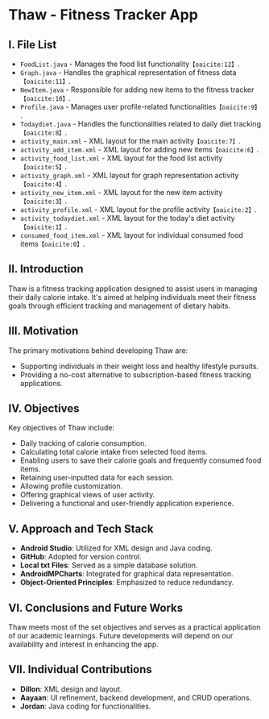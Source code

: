 # Thaw - Fitness Tracker App

## I. File List

- `FoodList.java` - Manages the food list functionality&#8203;``【oaicite:12】``&#8203;.
- `Graph.java` - Handles the graphical representation of fitness data&#8203;``【oaicite:11】``&#8203;.
- `NewItem.java` - Responsible for adding new items to the fitness tracker&#8203;``【oaicite:10】``&#8203;.
- `Profile.java` - Manages user profile-related functionalities&#8203;``【oaicite:9】``&#8203;.
- `Todaydiet.java` - Handles the functionalities related to daily diet tracking&#8203;``【oaicite:8】``&#8203;.
- `activity_main.xml` - XML layout for the main activity&#8203;``【oaicite:7】``&#8203;.
- `activity_add_item.xml` - XML layout for adding new items&#8203;``【oaicite:6】``&#8203;.
- `activity_food_list.xml` - XML layout for the food list activity&#8203;``【oaicite:5】``&#8203;.
- `activity_graph.xml` - XML layout for graph representation activity&#8203;``【oaicite:4】``&#8203;.
- `activity_new_item.xml` - XML layout for the new item activity&#8203;``【oaicite:3】``&#8203;.
- `activity_profile.xml` - XML layout for the profile activity&#8203;``【oaicite:2】``&#8203;.
- `activity_todaydiet.xml` - XML layout for the today's diet activity&#8203;``【oaicite:1】``&#8203;.
- `consumed_food_item.xml` - XML layout for individual consumed food items&#8203;``【oaicite:0】``&#8203;.

## II. Introduction

Thaw is a fitness tracking application designed to assist users in managing their daily calorie intake. It's aimed at helping individuals meet their fitness goals through efficient tracking and management of dietary habits.

## III. Motivation

The primary motivations behind developing Thaw are:
- Supporting individuals in their weight loss and healthy lifestyle pursuits.
- Providing a no-cost alternative to subscription-based fitness tracking applications.

## IV. Objectives

Key objectives of Thaw include:
- Daily tracking of calorie consumption.
- Calculating total calorie intake from selected food items.
- Enabling users to save their calorie goals and frequently consumed food items.
- Retaining user-inputted data for each session.
- Allowing profile customization.
- Offering graphical views of user activity.
- Delivering a functional and user-friendly application experience.

## V. Approach and Tech Stack

- **Android Studio**: Utilized for XML design and Java coding.
- **GitHub**: Adopted for version control.
- **Local txt Files**: Served as a simple database solution.
- **AndroidMPCharts**: Integrated for graphical data representation.
- **Object-Oriented Principles**: Emphasized to reduce redundancy.

## VI. Conclusions and Future Works

Thaw meets most of the set objectives and serves as a practical application of our academic learnings. Future developments will depend on our availability and interest in enhancing the app.

## VII. Individual Contributions

- **Dillon**: XML design and layout.
- **Aayaan**: UI refinement, backend development, and CRUD operations.
- **Jordan**: Java coding for functionalities.
